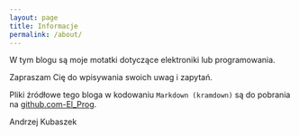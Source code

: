 ```yaml
---
layout: page
title: Informacje
permalink: /about/
---
```


W tym blogu są moje motatki  dotyczące elektroniki lub programowania.

Zapraszam Cię do wpisywania swoich uwag i zapytań.

Pliki źródłowe tego bloga w kodowaniu `Markdown (kramdown)` są do pobrania na [github.com-El_Prog](https://github.com/andrzejQ/El_Prog). 

Andrzej Kubaszek

